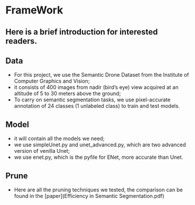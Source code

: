 # FrameWork
## Here is a brief introduction for interested readers.
## Data
  - For this project, we use the Semantic Drone Dataset from the Institute of Computer Graphics and Vision;
  - it consists of 400 images from nadir (bird’s eye) view acquired at an altitude of 5 to 30 meters above the ground;
  - To carry on semantic segmentation tasks, we use pixel-accurate annotation of 24 classes (1 unlabeled class) to train and test models.

## Model
  - it will contain all the models we need;
  - we use simpleUnet.py and unet_advanced.py, which are two advanced version of venilla Unet;
  - we use enet.py, which is the pyfile for ENet, more accurate than Unet.

## Prune
  - Here are all the pruning techniques we tested, the comparison can be found in the [paper](Efficiency in Semantic Segmentation.pdf)

## 






